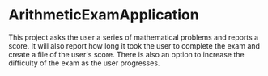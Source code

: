 # ArithmeticExamApplication
This project asks the user a series of mathematical problems and reports a score. It will also report how long it took the user to complete the exam and create a file of the user's score. 
There is also an option to increase the difficulty of the exam as the user progresses.
